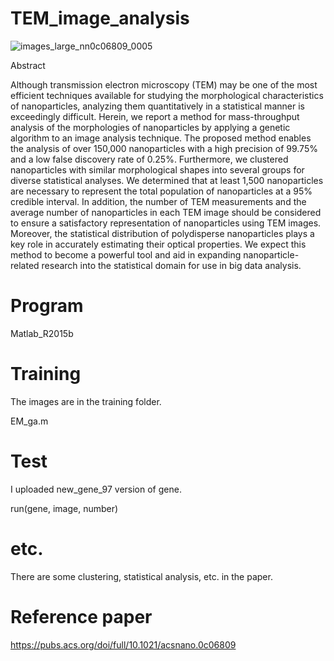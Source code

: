 # TEM_image_analysis

![images_large_nn0c06809_0005](https://github.com/carryer123/TEM_image/assets/13994361/258df20f-e5e7-4037-b889-1b5507d59e40)

Abstract

Although transmission electron microscopy (TEM) may be one of the most efficient techniques available for studying the morphological characteristics of nanoparticles, analyzing them quantitatively in a statistical manner is exceedingly difficult. Herein, we report a method for mass-throughput analysis of the morphologies of nanoparticles by applying a genetic algorithm to an image analysis technique. The proposed method enables the analysis of over 150,000 nanoparticles with a high precision of 99.75% and a low false discovery rate of 0.25%. Furthermore, we clustered nanoparticles with similar morphological shapes into several groups for diverse statistical analyses. We determined that at least 1,500 nanoparticles are necessary to represent the total population of nanoparticles at a 95% credible interval. In addition, the number of TEM measurements and the average number of nanoparticles in each TEM image should be considered to ensure a satisfactory representation of nanoparticles using TEM images. Moreover, the statistical distribution of polydisperse nanoparticles plays a key role in accurately estimating their optical properties. We expect this method to become a powerful tool and aid in expanding nanoparticle-related research into the statistical domain for use in big data analysis.

# Program

Matlab_R2015b

# Training

The images are in the training folder.

EM_ga.m

# Test

I uploaded new_gene_97 version of gene.

run(gene, image, number)

# etc. 

There are some clustering, statistical analysis, etc. in the paper.

# Reference paper

https://pubs.acs.org/doi/full/10.1021/acsnano.0c06809
